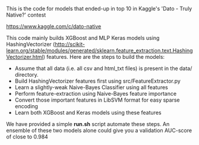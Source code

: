 This is the code for models that ended-up in top 10 in Kaggle's 'Dato - Truly Native?' contest

https://www.kaggle.com/c/dato-native

This code mainly builds XGBoost and MLP Keras models using HashingVectorizer (http://scikit-learn.org/stable/modules/generated/sklearn.feature_extraction.text.HashingVectorizer.html) features. Here are the steps to build the models:

* Assume that all data (i.e. all csv and html_txt files) is present in the data/ directory.
* Build HashingVectorizer features first using src/FeatureExtractor.py
* Learn a slightly-weak Naive-Bayes Classifier using all features
* Perform feature-extraction using Naive-Bayes feature importance
* Convert those important features in LibSVM format for easy sparse encoding
* Learn both XGBoost and Keras models using these features

We have provided a simple **run.sh** script automate these steps. An ensemble of these two models alone could give you a validation AUC-score of close to 0.984
